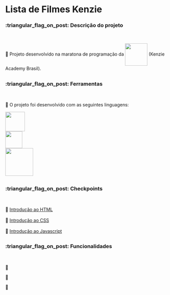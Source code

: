 # Lista de Filmes Kenzie

<h3>:triangular_flag_on_post: Descrição do projeto</h3> <br>

:small_blue_diamond: Projeto desenvolvido na maratona de programação da <a href="https://kenzie.com.br/">
<img width="70" align="center" src="https://kenzie.com.br/_next/image?url=%2Fimages%2Flogo.png&w=640&q=75"></a> (Kenzie Academy Brasil).
<br>

##

<h3>:triangular_flag_on_post: Ferramentas</h3> <br>

:small_blue_diamond: O projeto foi desenvolvido com as seguintes linguagens: &emsp;&emsp;

<img width="61" align="center" src="https://img.shields.io/badge/HTML5-E34F26?style=for-the-badge&logo=html5&logoColor=white"><br>
<img width="53" align="center" src="https://img.shields.io/badge/CSS3-1572B6?style=for-the-badge&logo=css3&logoColor=white"><br>
<img width="87" align="center" src="https://img.shields.io/badge/JavaScript-323330?style=for-the-badge&logo=javascript&logoColor=F7DF1E">


##

<h3>:triangular_flag_on_post: Checkpoints</h3> <br>

:small_blue_diamond: [Introdução ao HTML](https://kenzieacademybr.notion.site/Checkpoint-a3bb93eeea17474b8a71a204d3202992)<br><br>
:small_blue_diamond: [Introdução ao CSS](https://kenzieacademybr.notion.site/Checkpoint-3d724cd4547046178d8ce1b1c0d7dccf)<br><br>
:small_blue_diamond: [Introdução ao Javascript](https://kenzieacademybr.notion.site/Checkpoint-9b7fc209e7bd4cadbeee4d8a5ed5cdc7)

##

<h3>:triangular_flag_on_post: Funcionalidades</h3> <br>

:small_blue_diamond:

:small_blue_diamond:

:small_blue_diamond:  
